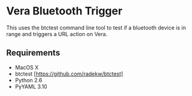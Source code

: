 # Vera Bluetooth Trigger

This uses the btctest command line tool to test if a bluetooth device is in range and triggers a URL action on Vera.

## Requirements
* MacOS X
* btctest [https://github.com/radekw/btctest]
* Python 2.6
* PyYAML 3.10


